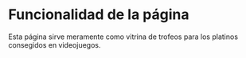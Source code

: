 # Funcionalidad de la página
Esta página sirve meramente como vitrina de trofeos para los platinos consegidos en videojuegos.